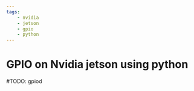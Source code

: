 ```yaml
---
tags:
    - nvidia
    - jetson
    - gpio
    - python
---
```


# GPIO on Nvidia jetson using python

#TODO: gpiod